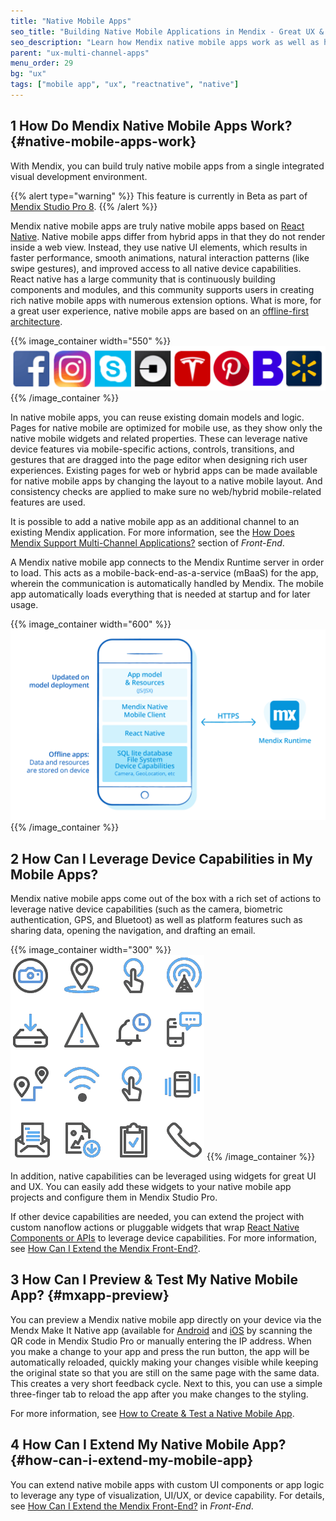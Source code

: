 ```yaml
---
title: "Native Mobile Apps"
seo_title: "Building Native Mobile Applications in Mendix - Great UX & Leverage of Device Functionality"
seo_description: "Learn how Mendix native mobile apps work as well as how to create great UX, leverage device capabilities, publish, test, and update applications."
parent: "ux-multi-channel-apps"
menu_order: 29
bg: "ux"
tags: ["mobile app", "ux", "reactnative", "native"]
---
```


## 1 How Do Mendix Native Mobile Apps Work? {#native-mobile-apps-work}

With Mendix, you can build truly native mobile apps from a single integrated visual development environment.

{{% alert type="warning" %}}
This feature is currently in Beta as part of [Mendix Studio Pro 8](https://docs.mendix.com/releasenotes/studio-pro/8.0).
{{% /alert %}}

Mendix native mobile apps are truly native mobile apps based on [React Native](https://facebook.github.io/react-native/). Native mobile apps differ from hybrid apps in that they do not render inside a web view. Instead, they use native UI elements, which results in faster performance, smooth animations, natural interaction patterns (like swipe gestures), and improved access to all native device capabilities. React native has a large community that is continuously building components and modules, and this community supports users in creating rich native mobile apps with numerous extension options. What is more, for a great user experience, native mobile apps are based on an [offline-first architecture](offline-apps).

{{% image_container width="550" %}}
![Examples of Apps Using ReactNative as Technology](attachments/reactnative_showcases.png)
{{% /image_container %}}

In native mobile apps, you can reuse existing domain models and logic. Pages for native mobile are optimized for mobile use, as they show only the native mobile widgets and related properties. These can leverage native device features via mobile-specific actions, controls, transitions, and gestures that are dragged into the page editor when designing rich user experiences. Existing pages for web or hybrid apps can be made available for native mobile apps by changing the layout to a native mobile layout. And consistency checks are applied to make sure no web/hybrid mobile-related features are used.

It is possible to add a native mobile app as an additional channel to an existing Mendix application. For more information, see the [How Does Mendix Support Multi-Channel Applications?](front-end#support-multi-channel) section of *Front-End*.

A Mendix native mobile app connects to the Mendix Runtime server in order to load. This acts as a mobile-back-end-as-a-service (mBaaS) for the app, wherein the communication is automatically handled by Mendix. The mobile app automatically loads everything that is needed at startup and for later usage.

{{% image_container width="600" %}}
![Native Mobile Application Architecture](attachments/native-mobile-architecture.png)
{{% /image_container %}}

## 2 How Can I Leverage Device Capabilities in My Mobile Apps?

Mendix native mobile apps come out of the box with a rich set of actions to leverage native device capabilities (such as the camera, biometric authentication, GPS, and Bluetoot) as well as platform features such as sharing data, opening the navigation, and drafting an email. 

{{% image_container width="300" %}}
![Out-of-the-Box Native Device Capabilities](attachments/native-actions.png)
{{% /image_container %}}

In addition, native capabilities can be leveraged using widgets for great UI and UX. You can easily add these widgets to your native mobile app projects and configure them in Mendix Studio Pro. 

If other device capabilities are needed, you can extend the project with custom nanoflow actions or pluggable widgets that wrap [React Native Components or APIs](https://facebook.github.io/react-native/docs/components-and-apis.html) to leverage device capabilities. For more information, see [How Can I Extend the Mendix Front-End?](front-end#extend).

## 3 How Can I Preview & Test My Native Mobile App? {#mxapp-preview}

You can preview a Mendix native mobile app directly on your device via the Mendx Make It Native app (available for [Android](https://play.google.com/store/apps/details?id=com.mendix.developerapp) and [iOS](https://docs.mendix.com/howto/mobile/getting-started-with-native-mobile#downloading-for-ios) by scanning the QR code in Mendix Studio Pro or manually entering the IP address. When you make a change to your app and press the run button, the app will be automatically reloaded, quickly making your changes visible while keeping the original state so that you are still on the same page with the same data. This creates a very short feedback cycle. Next to this, you can use a simple three-finger tab to reload the app after you make changes to the styling.

For more information, see [How to Create & Test a Native Mobile App](https://docs.mendix.com/howto/mobile/getting-started-with-native-mobile).

## 4 How Can I Extend My Native Mobile App? {#how-can-i-extend-my-mobile-app}

You can extend native mobile apps with custom UI components or app logic to leverage any type of visualization, UI/UX, or device capability. For details, see [How Can I Extend the Mendix Front-End?](front-end#extend) in *Front-End*. 
